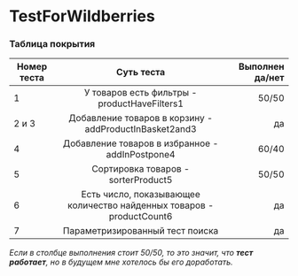 # TestForWildberries
### Таблица покрытия
| Номер теста |Суть теста          | Выполнен да/нет|
| ------------- |:------------------:| -----:|
|1|У товаров есть фильтры - productHaveFilters1|50/50|
|2 и 3|Добавление товаров в корзину - addProductInBasket2and3|да|
|4|Добавление товаров в  избранное - addInPostpone4|60/40|
|5|Сортировка товаров - sorterProduct5|50/50|
|6|Есть число, показывающее количество найденных товаров - productCount6|да|  
|7|Параметризированный тест поиска|да|  

*Если в столбце выполнения стоит 50/50, то это значит, что ***тест работает***, но в будущем мне хотелось бы его доработать.*
